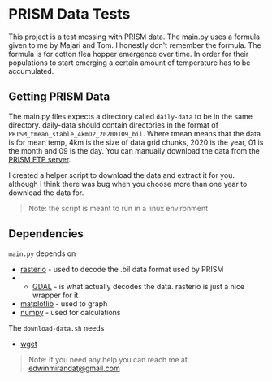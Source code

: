# PRISM Data Tests
This project is a test messing with PRISM data. The main.py uses a formula given to me by Majari and Tom.
I honestly don't remember the formula. The formula is for cotton flea hopper emergence over time.
In order for their populations to start emerging a certain amount of temperature has to be accumulated.


## Getting PRISM Data
The main.py files expects a directory called `daily-data` to be in the same directory.
daily-data should contain directories in the format of `PRISM_tmean_stable_4kmD2_20200109_bil`.
Where tmean means that the data is for mean temp, 4km is the size of data grid chunks, 2020 is the year, 01 is the month and 09 is the day. 
You can manually download the data from the [PRISM FTP server](https://ftp.prism.oregonstate.edu/daily/tmean/).

I created a helper script to download the data and extract it for you. although I think there was bug when you choose more than one year to download the data for.
> Note: the script is meant to run in a linux environment

## Dependencies
`main.py` depends on
- [rasterio](https://rasterio.readthedocs.io/en/latest/index.html) - used to decode the .bil data format used by PRISM
- - [GDAL](https://gdal.org/) - is what actually decodes the data. rasterio is just a nice wrapper for it
- [matplotlib](https://matplotlib.org/) - used to graph
- [numpy](https://numpy.org/) - used for calculations

The `download-data.sh` needs
- [wget](https://www.gnu.org/software/wget/)

>Note: If you need any help you can reach me at edwinmirandat@gmail.com
